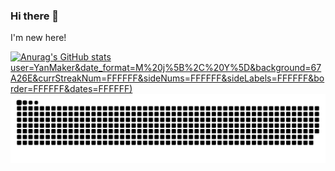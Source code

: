 ### Hi there 👋
I'm new here!
<!--
**YanMaker/YanMaker** is a ✨ _special_ ✨ repository because its `README.md` (this file) appears on your GitHub profile.

Here are some ideas to get you started:

- 🔭 I’m currently working on ...
- 🌱 I’m currently learning ...
- 👯 I’m looking to collaborate on ...
- 🤔 I’m looking for help with ...
- 💬 Ask me about ...
- 📫 How to reach me: ...
- 😄 Pronouns: ...
- ⚡ Fun fact: ...
-->

[![Anurag's GitHub stats](https://github-readme-stats.vercel.app/api?username=YanMaker&theme=algolia)](https://github.com/anuraghazra/github-readme-stats)[user=YanMaker&date_format=M%20j%5B%2C%20Y%5D&background=67A26E&currStreakNum=FFFFFF&sideNums=FFFFFF&sideLabels=FFFFFF&border=FFFFFF&dates=FFFFFF)](https://git.io/streak-stats)
![snake](https://raw.githubusercontent.com/notAperson535/notAperson535/output/github-contribution-grid-snake.svg)
